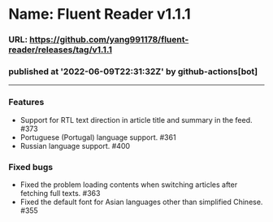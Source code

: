 # Name: Fluent Reader v1.1.1
### URL: https://github.com/yang991178/fluent-reader/releases/tag/v1.1.1
### published at '2022-06-09T22:31:32Z' by github-actions[bot]
---
### Features
- Support for RTL text direction in article title and summary in the feed. #373 
- Portuguese (Portugal) language support. #361 
- Russian language support. #400 

### Fixed bugs
- Fixed the problem loading contents when switching articles after fetching full texts. #363 
- Fixed the default font for Asian languages other than simplified Chinese. #355 
